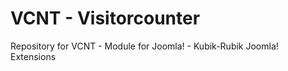 VCNT - Visitorcounter
===================

Repository for VCNT - Module for Joomla! - Kubik-Rubik Joomla! Extensions